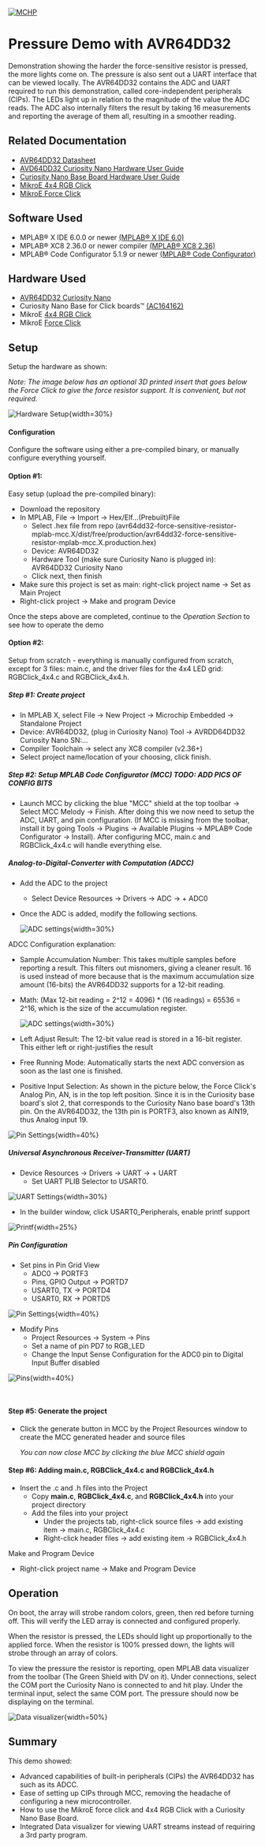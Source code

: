 <!-- Please do not change this logo with link -->

[![MCHP](images/microchip.png)](https://www.microchip.com)

# Pressure Demo with AVR64DD32

<!-- This is where the introduction to the example goes, including mentioning the peripherals used -->
Demonstration showing the harder the force-sensitive resistor is pressed, the more lights come on. The pressure is also sent out a UART interface that can be viewed locally. The AVR64DD32 contains the ADC and UART required to run this demonstration, called core-independent peripherals (CIPs). The LEDs light up in relation to the magnitude of the value the ADC reads. The ADC also internally filters the result by taking 16 measurements and reporting the average of them all, resulting in a smoother reading.

## Related Documentation

<!-- Any information about an application note or tech brief can be linked here. Use unbreakable links!
     In addition a link to the device family landing page and relevant peripheral pages as well:
     - [AN3381 - Brushless DC Fan Speed Control Using Temperature Input and Tachometer Feedback](https://microchip.com/00003381/)
     - [PIC18F-Q10 Family Product Page](https://www.microchip.com/design-centers/8-bit/pic-mcus/device-selection/pic18f-q10-product-family) -->
- [AVR64DD32 Datasheet](https://ww1.microchip.com/downloads/aemDocuments/documents/MCU08/ProductDocuments/DataSheets/AVR64DD32-28-Prelim-DataSheet-DS40002315B.pdf)
- [AVD64DD32 Curiosity Nano Hardware User Guide](https://ww1.microchip.com/downloads/aemDocuments/documents/MCU08/ProductDocuments/UserGuides/AVR64DD32CNANO-Prel-HW-UserGuide-DS50003323.pdf)
- [Curiosity Nano Base Board Hardware User Guide](https://ww1.microchip.com/downloads/en/DeviceDoc/Curiosity-Nano-Base-for-Click-boards-User-Guide-50002839B.pdf)
- [MikroE 4x4 RGB Click](https://www.mikroe.com/4x4-rgb-click)
- [MikroE Force Click](https://www.mikroe.com/force-click)

## Software Used

<!-- All software used in this example must be listed here. Use unbreakable links!
     - MPLAB® X IDE 5.30 or newer [(microchip.com/mplab/mplab-x-ide)](http://www.microchip.com/mplab/mplab-x-ide)
     - MPLAB® XC8 2.10 or a newer compiler [(microchip.com/mplab/compilers)](http://www.microchip.com/mplab/compilers)
     - MPLAB® Code Configurator (MCC) 3.95.0 or newer [(microchip.com/mplab/mplab-code-configurator)](https://www.microchip.com/mplab/mplab-code-configurator)
     - MPLAB® Code Configurator (MCC) Device Libraries PIC10 / PIC12 / PIC16 / PIC18 MCUs [(microchip.com/mplab/mplab-code-configurator)](https://www.microchip.com/mplab/mplab-code-configurator)
     - Microchip PIC18F-Q Series Device Support (1.4.109) or newer [(packs.download.microchip.com/)](https://packs.download.microchip.com/) -->

- MPLAB® X IDE 6.0.0 or newer [(MPLAB® X IDE 6.0)](https://www.microchip.com/en-us/development-tools-tools-and-software/mplab-x-ide?utm_source=GitHub&utm_medium=TextLink&utm_campaign=MCU8_MMTCha_MPAE_Examples&utm_content=avr64dd32-force-sensitive-resistor-mplab-mcc-github)
- MPLAB® XC8 2.36.0 or newer compiler [(MPLAB® XC8 2.36)](https://www.microchip.com/en-us/development-tools-tools-and-software/mplab-xc-compilers?utm_source=GitHub&utm_medium=TextLink&utm_campaign=MCU8_MMTCha_MPAE_Examples&utm_content=avr64dd32-force-sensitive-resistor-mplab-mcc-github)
- MPLAB® Code Configurator 5.1.9 or newer [(MPLAB® Code Configurator)](https://www.microchip.com/en-us/tools-resources/configure/mplab-code-configurator)

## Hardware Used

<!-- All hardware used in this example must be listed here. Use unbreakable links!
     - PIC18F47Q10 Curiosity Nano [(DM182029)](https://www.microchip.com/Developmenttools/ProductDetails/DM182029)
     - Curiosity Nano Base for Click boards™ [(AC164162)](https://www.microchip.com/Developmenttools/ProductDetails/AC164162)
     - POT Click board™ [(MIKROE-3402)](https://www.mikroe.com/pot-click) -->
- [AVR64DD32 Curiosity Nano](https://www.microchip.com/en-us/product/AVR64DD32)
- Curiosity Nano Base for Click boards™ [(AC164162)](https://www.microchip.com/Developmenttools/ProductDetails/AC164162)
- MikroE [4x4 RGB Click](https://www.mikroe.com/4x4-rgb-click)
- MikroE [Force Click](https://www.mikroe.com/force-click)

## Setup

<!-- Explain how to connect hardware and set up software. Depending on complexity, step-by-step instructions and/or tables and/or images can be used -->

Setup the hardware as shown:

*Note: The image below has an optional 3D printed insert that goes below the Force Click to give the force resistor support. It is convenient, but not required.*

![Hardware Setup](images/hardware_setup.JPG){width=30%}


#### Configuration

Configure the software using either a pre-compiled binary, or manually configure everything yourself.

#### Option #1:

Easy setup (upload the pre-compiled binary):

* Download the repository
* In MPLAB, File &rarr; Import &rarr; Hex/Elf...(Prebuilt)File
  * Select .hex file from repo (avr64dd32-force-sensitive-resistor-mplab-mcc.X/dist/free/production/avr64dd32-force-sensitive-resistor-mplab-mcc.X.production.hex)
  * Device: AVR64DD32
  * Hardware Tool (make sure Curiosity Nano is plugged in): AVR64DD32 Curiosity Nano
  * Click next, then finish
* Make sure this project is set as main: right-click project name &rarr; Set as Main Project
* Right-click project &rarr; Make and program Device

Once the steps above are completed, continue to the *Operation Section* to see how to operate the demo

#### Option #2:
Setup from scratch - everything is manually configured from scratch, except for 3 files: main.c, and the driver files for the 4x4 LED grid: RGBClick_4x4.c and RGBClick_4x4.h.

##### Step #1: Create project
 * In MPLAB X, select File &rarr; New Project &rarr; Microchip Embedded &rarr; Standalone Project
 * Device: AVR64DD32, (plug in Curiosity Nano) Tool &rarr; AVRDD64DD32 Curiosity Nano  SN:...
 * Compiler Toolchain &rarr; select any XC8 compiler (v2.36+)
 * Select project name/location of your choosing, click finish.

##### Step #2: Setup MPLAB Code Configurator (MCC)  TODO: ADD PICS OF CONFIG BITS
* Launch MCC by clicking the blue "MCC" shield at the top toolbar &rarr; Select MCC Melody &rarr; Finish. After doing this we now need to setup the ADC, UART, and pin configuration.
(If MCC is missing from the toolbar, install it by going Tools &rarr; Plugins &rarr; Available Plugins &rarr; MPLAB® Code Configurator &rarr; Install). After configuring MCC, main.c and RGBClick_4x4.c will handle everything else.

##### Analog-to-Digital-Converter with Computation (ADCC)

* Add the ADC to the project
  * Select Device Resources &rarr; Drivers &rarr; ADC &rarr; + ADC0
* Once the ADC is added, modify the following sections.


  ![ADC settings](images/adc_settings.png){width=30%}

ADCC Configuration explanation:
  * Sample Accumulation Number: This takes multiple samples before reporting a result. This filters out misnomers, giving a cleaner result. 16 is used instead of more because that is the maximum accumulation size amount (16-bits) the AVR64DD32 supports for a 12-bit reading.

   * Math: (Max 12-bit reading = 2^12 = 4096) * (16 readings) = 65536 = 2^16, which is the size of the accumulation register.

     ![ADC settings](images/accumulation.png){width=30%}

  * Left Adjust Result: The 12-bit value read is stored in a 16-bit register. This either left or right-justifies the result
  * Free Running Mode: Automatically starts the next ADC conversion as soon as the last one is finished.
  * Positive Input Selection: As shown in the picture below, the Force Click's Analog Pin, AN, is in the top left position. Since it is in the Curiosity base board's slot 2, that corresponds to the Curiosity Nano base board's 13th pin. On the AVR64DD32, the 13th pin is PORTF3, also known as AIN19, thus Analog input 19.

  ![Pin Settings](images/pin_selection.png){width=40%}
  <br>

##### Universal Asynchronous Receiver-Transmitter (UART)
  * Device Resources &rarr; Drivers &rarr; UART &rarr; + UART
    * Set UART PLIB Selector to USART0.

  ![UART Settings](images/uart1.png){width=30%}

  * In the builder window, click USART0_Peripherals, enable printf support

  ![Printf](images/printf_support.png){width=25%}
<br>

##### Pin Configuration

  * Set pins in Pin Grid View
    * ADC0 &rarr; PORTF3
    * Pins, GPIO Output &rarr; PORTD7
    * USART0, TX &rarr; PORTD4
    * USART0, RX &rarr; PORTD5

  ![Pin Settings](images/pin_grid_view.png){width=40%}


  * Modify Pins
    * Project Resources &rarr; System &rarr; Pins
    * Set a name of pin PD7 to RGB_LED
    * Change the Input Sense Configuration for the ADC0 pin to Digital Input Buffer disabled

  ![Pins](images/pins.png){width=40%}

<br>

#### Step #5: Generate the project
  * Click the generate button in MCC by the Project Resources window to create the MCC generated header and source files

    *You can now close MCC by clicking the blue MCC shield again*


#### Step #6: Adding main.c, RGBClick_4x4.c and RGBClick_4x4.h
* Insert the .c and .h files into the Project
  * Copy **main.c**, **RGBClick_4x4.c**, and **RGBClick_4x4.h** into your project directory
  * Add the files into your project
    * Under the projects tab, right-click source files &rarr; add existing item &rarr; main.c, RGBClick_4x4.c
    * Right-click header files &rarr; add existing item &rarr; RGBClick_4x4.h

Make and Program Device
* Right-click project name &rarr; Make and Program Device


## Operation

<!-- Explain how to operate the example. Depending on complexity, step-by-step instructions and/or tables and/or images can be used -->
On boot, the array will strobe random colors, green, then red before turning off. This will verify the LED array is connected and configured properly.

When the resistor is pressed, the LEDs should light up proportionally to the applied force. When the resistor is 100% pressed down, the lights will strobe through an array of colors.

To view the pressure the resistor is reporting, open MPLAB data visualizer from the toolbar (The Green Shield with DV on it).
Under connections, select the COM port the Curiosity Nano is connected to and hit play.
Under the terminal input, select the same COM port. The pressure should now be displaying on the terminal.

![Data visualizer](images/data_vis_output.png){width=50%}

## Summary

<!-- Summarize what the example has shown -->
This demo showed:
 - Advanced capabilities of built-in peripherals (CIPs) the AVR64DD32 has such as its ADCC.
 - Ease of setting up CIPs through MCC, removing the headache of configuring a new microcontroller.
 - How to use the MikroE force click and 4x4 RGB Click with a Curiosity Nano Base Board.
 - Integrated Data visualizer for viewing UART streams instead of requiring a 3rd party program.
